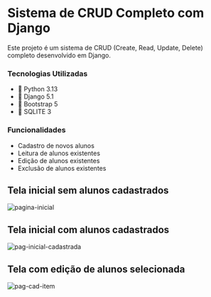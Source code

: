 # Sistema de CRUD Completo com Django

Este projeto é um sistema de CRUD (Create, Read, Update, Delete) completo desenvolvido em Django.

### Tecnologias Utilizadas
- 👅 Python 3.13
- 🧩 Django 5.1
- 🎨 Bootstrap 5
- 🎲 SQLITE 3

### Funcionalidades

- Cadastro de novos alunos
- Leitura de alunos existentes
- Edição de alunos existentes
- Exclusão de alunos existentes

## Tela inicial sem alunos cadastrados
![pagina-inicial](https://github.com/user-attachments/assets/1f1a5386-5a7d-49a7-bcdd-f55e98e37ed8)


## Tela inicial com alunos cadastrados
![pag-inicial-cadastrada](https://github.com/user-attachments/assets/52f1504c-fc60-4e3b-9580-eb485847c7fa)


## Tela com edição de alunos selecionada
![pag-cad-item](https://github.com/user-attachments/assets/8ca796b9-acc6-4c74-a350-94383f2b9c62)
